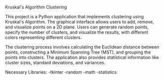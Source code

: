 Kruskal's Algorithm Clustering

This project is a Python application that implements clustering using Kruskal's Algorithm. The graphical interface allows users to add, remove, and visualize points on a 2D plane. Users can generate random points, specify the number of clusters, and visualize the results, with different colors representing different clusters.

The clustering process involves calculating the Euclidean distance between points, constructing a Minimum Spanning Tree (MST), and grouping the points into clusters. The application also provides statistical information like cluster sizes, standard deviations, and variances.

Necessary Libraries:
-tkinter
-random
-math
-statistics